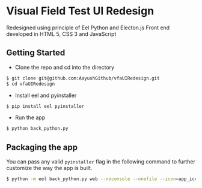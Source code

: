 # Visual Field Test UI Redesign

Redesigned using principle of Eel Python and Electon.js
Front end developed in HTML 5, CSS 3 and JavaScript


## Getting Started
- Clone the repo and cd into the directory
```sh
$ git clone git@github.com:AayushGithub/vfaUIRedesign.git
$ cd vfaUIRedesign
```

- Install eel and pyinstaller

```sh
$ pip install eel pyinstaller
```

- Run the app

```sh
$ python back_python.py
```

## Packaging the app
You can pass any valid `pyinstaller` flag in the following command to further customize the way the app is built.
```sh
$ python -m eel back_python.py web --noconsole --onefile --icon=app_icon.icns
```
